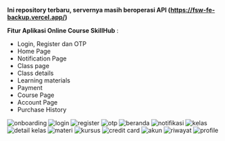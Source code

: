 **Ini repository terbaru, servernya masih beroperasi
API (https://fsw-fe-backup.vercel.app/)**

**Fitur Aplikasi Online Course SkillHub** :
-  Login, Register dan OTP
- Home Page
- Notification Page
- Class page
- Class details
- Learning materials
- Payment 
- Course Page
- Account Page
- Purchase History
  
![onboarding](https://github.com/Muhammadalfauzan/Fix-Final-Project-Binar/assets/108566569/93fe0bf5-b483-4af1-b42a-5aa5bfaa0d9d)
![login](https://github.com/Muhammadalfauzan/Fix-Final-Project-Binar/assets/108566569/e693b2c2-d3fa-4a38-98d4-a983bf3a5788)
![register](https://github.com/Muhammadalfauzan/Fix-Final-Project-Binar/assets/108566569/308da31d-1d36-4747-9f66-fc1a53162205)
![otp](https://github.com/Muhammadalfauzan/Fix-Final-Project-Binar/assets/108566569/a786d2fe-9da9-4b62-be63-26cd35f3c1eb)
![beranda](https://github.com/Muhammadalfauzan/Fix-Final-Project-Binar/assets/108566569/691cc794-f8f8-4bdc-8445-492f7f35f2d0)
![notifikasi](https://github.com/Muhammadalfauzan/Fix-Final-Project-Binar/assets/108566569/124cfd22-eb20-440e-b99a-fe8af8ba85ec)
![kelas](https://github.com/Muhammadalfauzan/Fix-Final-Project-Binar/assets/108566569/a86a6011-1148-46f6-aa3c-a241c9b5122a)
![detail kelas](https://github.com/Muhammadalfauzan/Fix-Final-Project-Binar/assets/108566569/c91b1a1f-98b1-49ef-a23d-bebfa28dc87b)
![materi](https://github.com/Muhammadalfauzan/Fix-Final-Project-Binar/assets/108566569/cdd9f248-81c8-42d8-8422-1cc3e26830bd)
![kursus](https://github.com/Muhammadalfauzan/Fix-Final-Project-Binar/assets/108566569/ec1922a3-1aa1-48ea-9f9f-479722aa58a8)
![credit card](https://github.com/Muhammadalfauzan/Fix-Final-Project-Binar/assets/108566569/aa94ec07-0e38-4d64-b377-416e16b22247)
![akun](https://github.com/Muhammadalfauzan/Fix-Final-Project-Binar/assets/108566569/55d90fb8-3f2c-455b-bb5e-feed31b47d1d)
![riwayat](https://github.com/Muhammadalfauzan/Fix-Final-Project-Binar/assets/108566569/beae0613-637f-4324-929d-4a236af93f0b)
![profile](https://github.com/Muhammadalfauzan/Fix-Final-Project-Binar/assets/108566569/eb383399-cdda-4e81-a7a6-343815ca513a)




